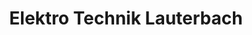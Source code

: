 ---
title: "Elektro Technik Lauterbach"
url: /oberkotzau/elektro-technik-lauterbach/
shop: Elektronik
---